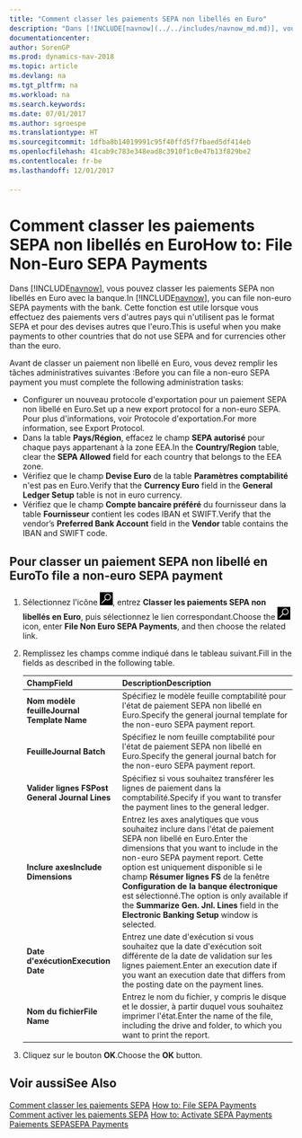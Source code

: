 ```yaml
---
title: "Comment classer les paiements SEPA non libellés en Euro"
description: "Dans [!INCLUDE[navnow](../../includes/navnow_md.md)], vous pouvez classer les paiements SEPA non libellés en Euro avec la banque. Cette fonction est utile lorsque vous effectuez des paiements vers d'autres pays qui n'utilisent pas le format SEPA et pour des devises autres que l'euro."
documentationcenter: 
author: SorenGP
ms.prod: dynamics-nav-2018
ms.topic: article
ms.devlang: na
ms.tgt_pltfrm: na
ms.workload: na
ms.search.keywords: 
ms.date: 07/01/2017
ms.author: sgroespe
ms.translationtype: HT
ms.sourcegitcommit: 1dfba8b14019991c95f40ffd5f7fbaed5df414eb
ms.openlocfilehash: 41cab9c783e348ead8c3910f1c0e47b13f829be2
ms.contentlocale: fr-be
ms.lasthandoff: 12/01/2017

---
```

# <a name="how-to-file-non-euro-sepa-payments"></a><span data-ttu-id="b021a-104">Comment classer les paiements SEPA non libellés en Euro</span><span class="sxs-lookup"><span data-stu-id="b021a-104">How to: File Non-Euro SEPA Payments</span></span>
<span data-ttu-id="b021a-105">Dans [!INCLUDE[navnow](../../includes/navnow_md.md)], vous pouvez classer les paiements SEPA non libellés en Euro avec la banque.</span><span class="sxs-lookup"><span data-stu-id="b021a-105">In [!INCLUDE[navnow](../../includes/navnow_md.md)], you can file non-euro SEPA payments with the bank.</span></span> <span data-ttu-id="b021a-106">Cette fonction est utile lorsque vous effectuez des paiements vers d'autres pays qui n'utilisent pas le format SEPA et pour des devises autres que l'euro.</span><span class="sxs-lookup"><span data-stu-id="b021a-106">This is useful when you make payments to other countries that do not use SEPA and for currencies other than the euro.</span></span>  

<span data-ttu-id="b021a-107">Avant de classer un paiement non libellé en Euro, vous devez remplir les tâches administratives suivantes :</span><span class="sxs-lookup"><span data-stu-id="b021a-107">Before you can file a non-euro SEPA payment you must complete the following administration tasks:</span></span>  

- <span data-ttu-id="b021a-108">Configurer un nouveau protocole d'exportation pour un paiement SEPA non libellé en Euro.</span><span class="sxs-lookup"><span data-stu-id="b021a-108">Set up a new export protocol for a non-euro SEPA.</span></span> <span data-ttu-id="b021a-109">Pour plus d'informations, voir Protocole d'exportation.</span><span class="sxs-lookup"><span data-stu-id="b021a-109">For more information, see Export Protocol.</span></span>  
- <span data-ttu-id="b021a-110">Dans la table **Pays/Région**, effacez le champ **SEPA autorisé** pour chaque pays appartenant à la zone EEA.</span><span class="sxs-lookup"><span data-stu-id="b021a-110">In the **Country/Region** table, clear the **SEPA Allowed** field for each country that belongs to the EEA zone.</span></span>  
- <span data-ttu-id="b021a-111">Vérifiez que le champ **Devise Euro** de la table **Paramètres comptabilité** n'est pas en Euro.</span><span class="sxs-lookup"><span data-stu-id="b021a-111">Verify that the **Currency Euro** field in the **General Ledger Setup** table is not in euro currency.</span></span>  
- <span data-ttu-id="b021a-112">Vérifiez que le champ **Compte bancaire préféré** du fournisseur dans la table **Fournisseur** contient les codes IBAN et SWIFT.</span><span class="sxs-lookup"><span data-stu-id="b021a-112">Verify that the vendor’s **Preferred Bank Account** field in the **Vendor** table contains the IBAN and SWIFT code.</span></span>  

## <a name="to-file-a-non-euro-sepa-payment"></a><span data-ttu-id="b021a-113">Pour classer un paiement SEPA non libellé en Euro</span><span class="sxs-lookup"><span data-stu-id="b021a-113">To file a non-euro SEPA payment</span></span>  

1.  <span data-ttu-id="b021a-114">Sélectionnez l'icône ![Rechercher une page ou un état](../../media/ui-search/search_small.png "icône Rechercher une page ou un état"), entrez **Classer les paiements SEPA non libellés en Euro**, puis sélectionnez le lien correspondant.</span><span class="sxs-lookup"><span data-stu-id="b021a-114">Choose the ![Search for Page or Report](../../media/ui-search/search_small.png "Search for Page or Report icon") icon, enter **File Non Euro SEPA Payments**, and then choose the related link.</span></span>  
2.  <span data-ttu-id="b021a-115">Remplissez les champs comme indiqué dans le tableau suivant.</span><span class="sxs-lookup"><span data-stu-id="b021a-115">Fill in the fields as described in the following table.</span></span>  

    |<span data-ttu-id="b021a-116">Champ</span><span class="sxs-lookup"><span data-stu-id="b021a-116">Field</span></span>|<span data-ttu-id="b021a-117">Description</span><span class="sxs-lookup"><span data-stu-id="b021a-117">Description</span></span>|  
    |---------------------------------|---------------------------------------|  
    |<span data-ttu-id="b021a-118">**Nom modèle feuille**</span><span class="sxs-lookup"><span data-stu-id="b021a-118">**Journal Template Name**</span></span>|<span data-ttu-id="b021a-119">Spécifiez le modèle feuille comptabilité pour l'état de paiement SEPA non libellé en Euro.</span><span class="sxs-lookup"><span data-stu-id="b021a-119">Specify the general journal template for the non-euro SEPA payment report.</span></span>|  
    |<span data-ttu-id="b021a-120">**Feuille**</span><span class="sxs-lookup"><span data-stu-id="b021a-120">**Journal Batch**</span></span>|<span data-ttu-id="b021a-121">Spécifiez le nom feuille comptabilité pour l'état de paiement SEPA non libellé en Euro.</span><span class="sxs-lookup"><span data-stu-id="b021a-121">Specify the general journal batch for the non-euro SEPA payment report.</span></span>|  
    |<span data-ttu-id="b021a-122">**Valider lignes FS**</span><span class="sxs-lookup"><span data-stu-id="b021a-122">**Post General Journal Lines**</span></span>|<span data-ttu-id="b021a-123">Spécifiez si vous souhaitez transférer les lignes de paiement dans la comptabilité.</span><span class="sxs-lookup"><span data-stu-id="b021a-123">Specify if you want to transfer the payment lines to the general ledger.</span></span>|  
    |<span data-ttu-id="b021a-124">**Inclure axes**</span><span class="sxs-lookup"><span data-stu-id="b021a-124">**Include Dimensions**</span></span>|<span data-ttu-id="b021a-125">Entrez les axes analytiques que vous souhaitez inclure dans l'état de paiement SEPA non libellé en Euro.</span><span class="sxs-lookup"><span data-stu-id="b021a-125">Enter the dimensions that you want to include in the non-euro SEPA payment report.</span></span> <span data-ttu-id="b021a-126">Cette option est uniquement disponible si le champ **Résumer lignes FS** de la fenêtre **Configuration de la banque électronique** est sélectionné.</span><span class="sxs-lookup"><span data-stu-id="b021a-126">The option is only available if the **Summarize Gen. Jnl. Lines** field in the **Electronic Banking Setup** window is selected.</span></span>|  
    |<span data-ttu-id="b021a-127">**Date d'exécution**</span><span class="sxs-lookup"><span data-stu-id="b021a-127">**Execution Date**</span></span>|<span data-ttu-id="b021a-128">Entrez une date d'exécution si vous souhaitez que la date d'exécution soit différente de la date de validation sur les lignes paiement.</span><span class="sxs-lookup"><span data-stu-id="b021a-128">Enter an execution date if you want an execution date that differs from the posting date on the payment lines.</span></span>|  
    |<span data-ttu-id="b021a-129">**Nom du fichier**</span><span class="sxs-lookup"><span data-stu-id="b021a-129">**File Name**</span></span>|<span data-ttu-id="b021a-130">Entrez le nom du fichier, y compris le disque et le dossier, à partir duquel vous souhaitez imprimer l'état.</span><span class="sxs-lookup"><span data-stu-id="b021a-130">Enter the name of the file, including the drive and folder, to which you want to print the report.</span></span>|  

3.  <span data-ttu-id="b021a-131">Cliquez sur le bouton **OK**.</span><span class="sxs-lookup"><span data-stu-id="b021a-131">Choose the **OK** button.</span></span>  

## <a name="see-also"></a><span data-ttu-id="b021a-132">Voir aussi</span><span class="sxs-lookup"><span data-stu-id="b021a-132">See Also</span></span>  
 <span data-ttu-id="b021a-133">[Comment classer les paiements SEPA](how-to-file-sepa-payments.md) </span><span class="sxs-lookup"><span data-stu-id="b021a-133">[How to: File SEPA Payments](how-to-file-sepa-payments.md) </span></span>  
 <span data-ttu-id="b021a-134">[Comment activer les paiements SEPA](how-to-activate-sepa-payments.md) </span><span class="sxs-lookup"><span data-stu-id="b021a-134">[How to: Activate SEPA Payments](how-to-activate-sepa-payments.md) </span></span>  
 [<span data-ttu-id="b021a-135">Paiements SEPA</span><span class="sxs-lookup"><span data-stu-id="b021a-135">SEPA Payments</span></span>](sepa-payments.md)

